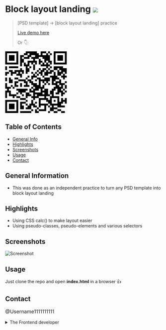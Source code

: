 # Block layout landing <img src="https://img.shields.io/badge/Status-Complete-green" style="vertical-align: middle;">
> [PSD template] -> [block layout landing] practice
> <p><a href="https://username1111111111.github.io/Block-layout-landing/">Live demo here</a></p>
> <p>Or 👇:</p>
<a href="https://username1111111111.github.io/Block-layout-landing/">![QR](./_resourses/block-layout-landing.png)
</a>


## Table of Contents
* [General Info](#general-information)
* [Highlights](#highlights)
* [Screenshots](#screenshots)
* [Usage](#usage)
* [Contact](#contact)


## General Information
- This was done as an independent practice to turn any PSD template into block layout landing

## Highlights
- Using CSS calc() to make layout easier
- Using pseudo-classes, pseudo-elements and various selectors

## Screenshots
![Screenshot](./_resourses/block-layout-landing.gif)

## Usage
Just clone the repo and open **index.html** in a browser 👍

## Contact
<p style="font-size: 16px;"><a style="text-decoration: none;"href="https://github.com/Username1111111111/Username1111111111">@Username1111111111</a><details> 
  <summary>The Frontend developer </summary>
   💪
</details></p>